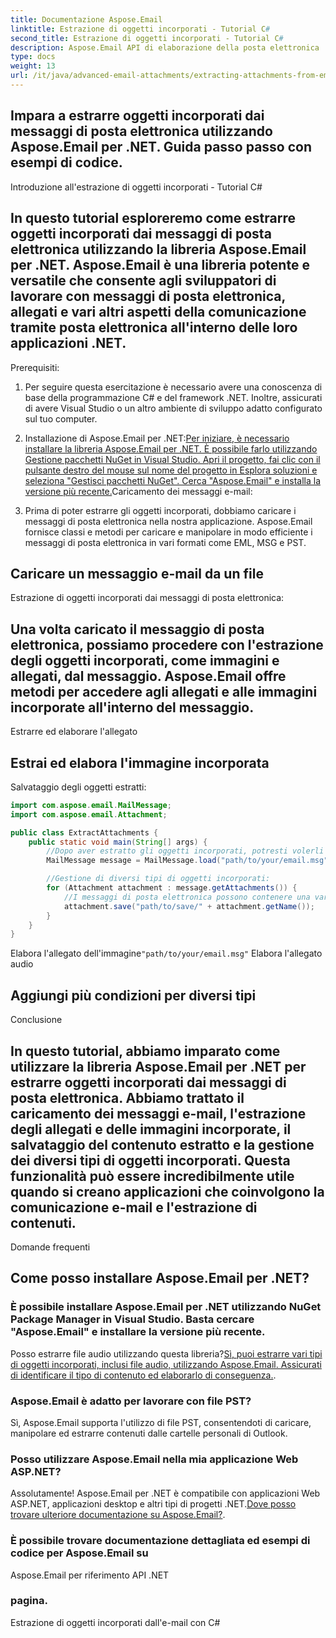 ```yaml
---
title: Documentazione Aspose.Email
linktitle: Estrazione di oggetti incorporati - Tutorial C#
second_title: Estrazione di oggetti incorporati - Tutorial C#
description: Aspose.Email API di elaborazione della posta elettronica .NET
type: docs
weight: 13
url: /it/java/advanced-email-attachments/extracting-attachments-from-email-messages/
---
```


##  Impara a estrarre oggetti incorporati dai messaggi di posta elettronica utilizzando Aspose.Email per .NET. Guida passo passo con esempi di codice.

Introduzione all'estrazione di oggetti incorporati - Tutorial C#

## In questo tutorial esploreremo come estrarre oggetti incorporati dai messaggi di posta elettronica utilizzando la libreria Aspose.Email per .NET. Aspose.Email è una libreria potente e versatile che consente agli sviluppatori di lavorare con messaggi di posta elettronica, allegati e vari altri aspetti della comunicazione tramite posta elettronica all'interno delle loro applicazioni .NET.

Prerequisiti:

1. Per seguire questa esercitazione è necessario avere una conoscenza di base della programmazione C# e del framework .NET. Inoltre, assicurati di avere Visual Studio o un altro ambiente di sviluppo adatto configurato sul tuo computer.

2. Installazione di Aspose.Email per .NET:[Per iniziare, è necessario installare la libreria Aspose.Email per .NET. È possibile farlo utilizzando Gestione pacchetti NuGet in Visual Studio. Apri il progetto, fai clic con il pulsante destro del mouse sul nome del progetto in Esplora soluzioni e seleziona "Gestisci pacchetti NuGet". Cerca "Aspose.Email" e installa la versione più recente.](https://releases.aspose.com/email/java/)Caricamento dei messaggi e-mail:

3. Prima di poter estrarre gli oggetti incorporati, dobbiamo caricare i messaggi di posta elettronica nella nostra applicazione. Aspose.Email fornisce classi e metodi per caricare e manipolare in modo efficiente i messaggi di posta elettronica in vari formati come EML, MSG e PST.

##  Caricare un messaggio e-mail da un file

Estrazione di oggetti incorporati dai messaggi di posta elettronica:

## Una volta caricato il messaggio di posta elettronica, possiamo procedere con l'estrazione degli oggetti incorporati, come immagini e allegati, dal messaggio. Aspose.Email offre metodi per accedere agli allegati e alle immagini incorporate all'interno del messaggio.

 Estrarre ed elaborare l'allegato

##  Estrai ed elabora l'immagine incorporata

Salvataggio degli oggetti estratti:

```java
import com.aspose.email.MailMessage;
import com.aspose.email.Attachment;

public class ExtractAttachments {
    public static void main(String[] args) {
        //Dopo aver estratto gli oggetti incorporati, potresti volerli salvare in una posizione specifica sul tuo sistema. Aspose.Email fornisce metodi per salvare gli oggetti estratti, consentendo di organizzare e gestire il contenuto estratto.
        MailMessage message = MailMessage.load("path/to/your/email.msg");

        //Gestione di diversi tipi di oggetti incorporati:
        for (Attachment attachment : message.getAttachments()) {
            //I messaggi di posta elettronica possono contenere una varietà di oggetti incorporati, tra cui immagini, file audio e documenti. Aspose.Email consente di identificare il tipo di oggetto incorporato ed elaborarlo di conseguenza.
            attachment.save("path/to/save/" + attachment.getName());
        }
    }
}
```

 Elabora l'allegato dell'immagine`"path/to/your/email.msg"` Elabora l'allegato audio

##  Aggiungi più condizioni per diversi tipi

Conclusione

## In questo tutorial, abbiamo imparato come utilizzare la libreria Aspose.Email per .NET per estrarre oggetti incorporati dai messaggi di posta elettronica. Abbiamo trattato il caricamento dei messaggi e-mail, l'estrazione degli allegati e delle immagini incorporate, il salvataggio del contenuto estratto e la gestione dei diversi tipi di oggetti incorporati. Questa funzionalità può essere incredibilmente utile quando si creano applicazioni che coinvolgono la comunicazione e-mail e l'estrazione di contenuti.

Domande frequenti

## Come posso installare Aspose.Email per .NET?

### È possibile installare Aspose.Email per .NET utilizzando NuGet Package Manager in Visual Studio. Basta cercare "Aspose.Email" e installare la versione più recente.

Posso estrarre file audio utilizzando questa libreria?[Sì, puoi estrarre vari tipi di oggetti incorporati, inclusi file audio, utilizzando Aspose.Email. Assicurati di identificare il tipo di contenuto ed elaborarlo di conseguenza.](https://releases.aspose.com/email/java/).

### Aspose.Email è adatto per lavorare con file PST?

Sì, Aspose.Email supporta l'utilizzo di file PST, consentendoti di caricare, manipolare ed estrarre contenuti dalle cartelle personali di Outlook.

### Posso utilizzare Aspose.Email nella mia applicazione Web ASP.NET?

Assolutamente! Aspose.Email per .NET è compatibile con applicazioni Web ASP.NET, applicazioni desktop e altri tipi di progetti .NET.[Dove posso trovare ulteriore documentazione su Aspose.Email?](https://reference.aspose.com/email/java/).

###  È possibile trovare documentazione dettagliata ed esempi di codice per Aspose.Email su

Aspose.Email per riferimento API .NET

###  pagina.

 Estrazione di oggetti incorporati dall'e-mail con C#
